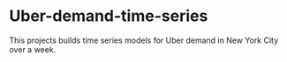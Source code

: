 # Uber-demand-time-series
This projects builds time series models for Uber demand in New York City over a week.
